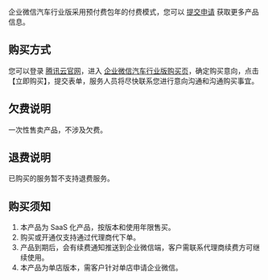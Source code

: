 企业微信汽车行业版采用预付费包年的付费模式，您可以 [提交申请](https://cloud.tencent.com/apply/p/2dmutiyd06z) 获取更多产品信息。

## 购买方式
您可以登录 [腾讯云官网](https://cloud.tencent.com/)，进入 [企业微信汽车行业版购买页](https://buy.cloud.tencent.com/wav)，确定购买意向，点击【立即购买】，提交表单，服务人员将尽快联系您进行意向沟通和沟通购买事宜。

## 欠费说明
一次性售卖产品，不涉及欠费。

## 退费说明
已购买的服务暂不支持退费服务。

## 购买须知
1. 本产品为 SaaS 化产品，按版本和使用年限售买。
2. 购买或开通仅支持通过代理商代下单。
3. 产品到期后，会有续费通知推送到企业微信端，客户需联系代理商续费方可继续使用。
4. 本产品为单店版本，需客户针对单店申请企业微信。
